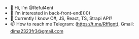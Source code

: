 - 👋 Hi, I’m @Reful4ent
- 👀 I’m interested in back-front-end)))0)
- 🌱 Currently I know C#, JS, React, TS, Strapi API?
- 📫 How to reach me Telegram: (https://t.me/Rfflgnt), Gmail: dima2323fr3@gmail.com 

<!---
Reful4ent/Reful4ent is a ✨ special ✨ repository because its `README.md` (this file) appears on your GitHub profile.
You can click the Preview link to take a look at your changes.
--->
